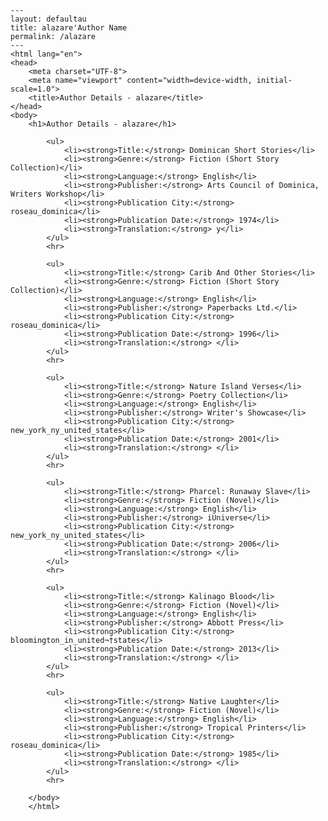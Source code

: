 
    ---
    layout: defaultau
    title: alazare'Author Name 
    permalink: /alazare
    ---
    <html lang="en">
    <head>
        <meta charset="UTF-8">
        <meta name="viewport" content="width=device-width, initial-scale=1.0">
        <title>Author Details - alazare</title>
    </head>
    <body>
        <h1>Author Details - alazare</h1>
        
            <ul>
                <li><strong>Title:</strong> Dominican Short Stories</li>
                <li><strong>Genre:</strong> Fiction (Short Story Collection)</li>
                <li><strong>Language:</strong> English</li>
                <li><strong>Publisher:</strong> Arts Council of Dominica, Writers Workshop</li>
                <li><strong>Publication City:</strong> roseau_dominica</li>
                <li><strong>Publication Date:</strong> 1974</li>
                <li><strong>Translation:</strong> y</li>
            </ul>
            <hr>
            
            <ul>
                <li><strong>Title:</strong> Carib And Other Stories</li>
                <li><strong>Genre:</strong> Fiction (Short Story Collection)</li>
                <li><strong>Language:</strong> English</li>
                <li><strong>Publisher:</strong> Paperbacks Ltd.</li>
                <li><strong>Publication City:</strong> roseau_dominica</li>
                <li><strong>Publication Date:</strong> 1996</li>
                <li><strong>Translation:</strong> </li>
            </ul>
            <hr>
            
            <ul>
                <li><strong>Title:</strong> Nature Island Verses</li>
                <li><strong>Genre:</strong> Poetry Collection</li>
                <li><strong>Language:</strong> English</li>
                <li><strong>Publisher:</strong> Writer's Showcase</li>
                <li><strong>Publication City:</strong> new_york_ny_united_states</li>
                <li><strong>Publication Date:</strong> 2001</li>
                <li><strong>Translation:</strong> </li>
            </ul>
            <hr>
            
            <ul>
                <li><strong>Title:</strong> Pharcel: Runaway Slave</li>
                <li><strong>Genre:</strong> Fiction (Novel)</li>
                <li><strong>Language:</strong> English</li>
                <li><strong>Publisher:</strong> iUniverse</li>
                <li><strong>Publication City:</strong> new_york_ny_united_states</li>
                <li><strong>Publication Date:</strong> 2006</li>
                <li><strong>Translation:</strong> </li>
            </ul>
            <hr>
            
            <ul>
                <li><strong>Title:</strong> Kalinago Blood</li>
                <li><strong>Genre:</strong> Fiction (Novel)</li>
                <li><strong>Language:</strong> English</li>
                <li><strong>Publisher:</strong> Abbott Press</li>
                <li><strong>Publication City:</strong> bloomington_in_united¬†states</li>
                <li><strong>Publication Date:</strong> 2013</li>
                <li><strong>Translation:</strong> </li>
            </ul>
            <hr>
            
            <ul>
                <li><strong>Title:</strong> Native Laughter</li>
                <li><strong>Genre:</strong> Fiction (Novel)</li>
                <li><strong>Language:</strong> English</li>
                <li><strong>Publisher:</strong> Tropical Printers</li>
                <li><strong>Publication City:</strong> roseau_dominica</li>
                <li><strong>Publication Date:</strong> 1985</li>
                <li><strong>Translation:</strong> </li>
            </ul>
            <hr>
            
        </body>
        </html>
        